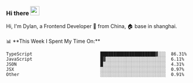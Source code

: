 ### Hi there <img src="https://media.giphy.com/media/hvRJCLFzcasrR4ia7z/giphy.gif" width="25px">

<!-- ![visitors](https://visitor-badge.glitch.me/badge?page_id=dislfyer.dislfyer) --!>

Hi, I'm Dylan, a Frontend Developer 🚀 from China, 🏠 base in shanghai.
<br/>
<br/>

📊 **This Week I Spent My Time On:**


<!--START_SECTION:waka-->

```text
TypeScript                          █████████████████████▓░░░  86.31%
JavaScript                          █▓░░░░░░░░░░░░░░░░░░░░░░░  6.11%
JSON                                █░░░░░░░░░░░░░░░░░░░░░░░░  4.31%
JSX                                 ░░░░░░░░░░░░░░░░░░░░░░░░░  0.97%
Other                               ░░░░░░░░░░░░░░░░░░░░░░░░░  0.91%
```

<!--END_SECTION:waka-->

<!--
**About Me:**
 -->

